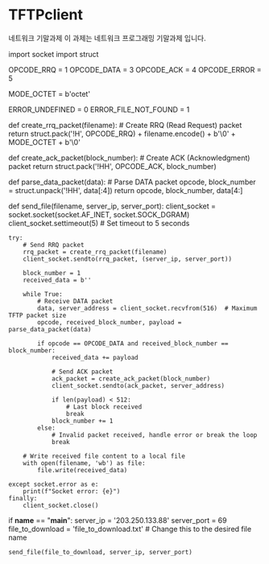 # TFTPclient
네트워크 기말과제
이 과제는 네트워크 프로그래밍 기말과제 입니다.

import socket
import struct

OPCODE_RRQ = 1
OPCODE_DATA = 3
OPCODE_ACK = 4
OPCODE_ERROR = 5

MODE_OCTET = b'octet'

ERROR_UNDEFINED = 0
ERROR_FILE_NOT_FOUND = 1

def create_rrq_packet(filename):
    # Create RRQ (Read Request) packet
    return struct.pack('!H', OPCODE_RRQ) + filename.encode() + b'\0' + MODE_OCTET + b'\0'

def create_ack_packet(block_number):
    # Create ACK (Acknowledgment) packet
    return struct.pack('!HH', OPCODE_ACK, block_number)

def parse_data_packet(data):
    # Parse DATA packet
    opcode, block_number = struct.unpack('!HH', data[:4])
    return opcode, block_number, data[4:]

def send_file(filename, server_ip, server_port):
    client_socket = socket.socket(socket.AF_INET, socket.SOCK_DGRAM)
    client_socket.settimeout(5)  # Set timeout to 5 seconds

    try:
        # Send RRQ packet
        rrq_packet = create_rrq_packet(filename)
        client_socket.sendto(rrq_packet, (server_ip, server_port))

        block_number = 1
        received_data = b''

        while True:
            # Receive DATA packet
            data, server_address = client_socket.recvfrom(516)  # Maximum TFTP packet size
            opcode, received_block_number, payload = parse_data_packet(data)

            if opcode == OPCODE_DATA and received_block_number == block_number:
                received_data += payload

                # Send ACK packet
                ack_packet = create_ack_packet(block_number)
                client_socket.sendto(ack_packet, server_address)

                if len(payload) < 512:
                    # Last block received
                    break
                block_number += 1
            else:
                # Invalid packet received, handle error or break the loop
                break

        # Write received file content to a local file
        with open(filename, 'wb') as file:
            file.write(received_data)

    except socket.error as e:
        print(f"Socket error: {e}")
    finally:
        client_socket.close()

if __name__ == "__main__":
    server_ip = '203.250.133.88'
    server_port = 69
    file_to_download = 'file_to_download.txt'  # Change this to the desired file name

    send_file(file_to_download, server_ip, server_port)
